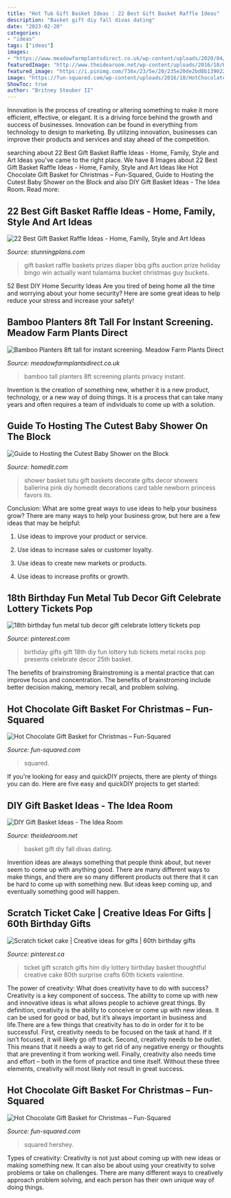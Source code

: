 ```yaml
---
title: "Hot Tub Gift Basket Ideas : 22 Best Gift Basket Raffle Ideas"
description: "Basket gift diy fall divas dating"
date: "2023-02-20"
categories:
- "ideas"
tags: ["ideas"]
images:
- "https://www.meadowfarmplantsdirect.co.uk/wp-content/uploads/2020/04/9F5EAE06-9214-4E5C-A7EA-1359E3BFE8F8_1_105_c.jpeg"
featuredImage: "http://www.theidearoom.net/wp-content/uploads/2016/10/Hot-Chocolate-Basket-1.jpg"
featured_image: "https://i.pinimg.com/736x/23/5e/20/235e20de2bd8b13902275ff8ee67bdbd--ticket-creative-ideas.jpg?b=t"
image: "https://fun-squared.com/wp-content/uploads/2016/10/HotChocolateGiftBasket.jpg"
ShowToc: true
author: "Britney Steuber II"
---
```



Innovation is the process of creating or altering something to make it more efficient, effective, or elegant. It is a driving force behind the growth and success of businesses. Innovation can be found in everything from technology to design to marketing. By utilizing innovation, businesses can improve their products and services and stay ahead of the competition.

	

		
searching about 22 Best Gift Basket Raffle Ideas - Home, Family, Style and Art Ideas you've came to the right place. We have 8 Images about 22 Best Gift Basket Raffle Ideas - Home, Family, Style and Art Ideas like Hot Chocolate Gift Basket for Christmas – Fun-Squared, Guide to Hosting the Cutest Baby Shower on the Block and also DIY Gift Basket Ideas - The Idea Room. Read more:
		
    
## 22 Best Gift Basket Raffle Ideas - Home, Family, Style And Art Ideas

<img loading=lazy src="https://stunningplans.com/wp-content/uploads/2020/02/gift-basket-raffle-ideas-beautiful-diaper-raffle-prizes-people-actually-want-to-win-tulamama-of-gift-basket-raffle-ideas-1.jpg" onerror="this.onerror=null;this.src='https://tse1.mm.bing.net/th?id=OIP.b7u457ahbsAnEr1ak3o3ywHaLh&amp;pid=15.1';" alt="22 Best Gift Basket Raffle Ideas - Home, Family, Style and Art Ideas">

_Source: stunningplans.com_

>gift basket raffle baskets prizes diaper bbq gifts auction prize holiday bingo win actually want tulamama bucket christmas guy buckets. 

	

52 Best DIY Home Security Ideas
Are you tired of being home all the time and worrying about your home security? Here are some great ideas to help reduce your stress and increase your safety!

    
## Bamboo Planters 8ft Tall For Instant Screening. Meadow Farm Plants Direct

<img loading=lazy src="https://www.meadowfarmplantsdirect.co.uk/wp-content/uploads/2020/04/9F5EAE06-9214-4E5C-A7EA-1359E3BFE8F8_1_105_c.jpeg" onerror="this.onerror=null;this.src='https://tse2.mm.bing.net/th?id=OIP.xOhT6g2j29t0HqMU85WfYQHaJ4&amp;pid=15.1';" alt="Bamboo Planters 8ft tall for instant screening. Meadow Farm Plants Direct">

_Source: meadowfarmplantsdirect.co.uk_

>bamboo tall planters 8ft screening plants privacy instant. 

	

Invention is the creation of something new, whether it is a new product, technology, or a new way of doing things. It is a process that can take many years and often requires a team of individuals to come up with a solution.

    
## Guide To Hosting The Cutest Baby Shower On The Block

<img loading=lazy src="http://cdn.homedit.com/wp-content/uploads/2014/12/tutu-basket-gift.jpg" onerror="this.onerror=null;this.src='https://tse2.mm.bing.net/th?id=OIP.Ytc8uImkCPyE1shkqB6ABwHaFj&amp;pid=15.1';" alt="Guide to Hosting the Cutest Baby Shower on the Block">

_Source: homedit.com_

>shower basket tutu gift baskets decorate gifts decor showers ballerina pink diy homedit decorations card table newborn princess favors its. 

	

Conclusion: What are some great ways to use ideas to help your business grow?
There are many ways to help your business grow, but here are a few ideas that may be helpful:
1. Use ideas to improve your product or service.

2. Use ideas to increase sales or customer loyalty.

3. Use ideas to create new markets or products.

4. Use ideas to increase profits or growth.

    
## 18th Birthday Fun Metal Tub Decor Gift Celebrate Lottery Tickets Pop

<img loading=lazy src="https://i.pinimg.com/736x/0f/49/1a/0f491ac6a6ffd40db547b4422925639e--metal-tub-lottery-tickets.jpg" onerror="this.onerror=null;this.src='https://tse1.mm.bing.net/th?id=OIP.Mk2DEtLi2MXao7WiwNZZzwHaMv&amp;pid=15.1';" alt="18th birthday fun metal tub decor gift celebrate lottery tickets pop">

_Source: pinterest.com_

>birthday gifts gift 18th diy fun lottery tub tickets metal rocks pop presents celebrate decor 25th basket. 

	

The benefits of brainstroming
Brainstroming is a mental practice that can improve focus and concentration. The benefits of brainstroming include better decision making, memory recall, and problem solving.

    
## Hot Chocolate Gift Basket For Christmas – Fun-Squared

<img loading=lazy src="https://fun-squared.com/wp-content/uploads/2016/10/HotChocolateGiftBasket.jpg" onerror="this.onerror=null;this.src='https://tse3.mm.bing.net/th?id=OIP.XdqeFRWve68X6OQacPUw_gHaKc&amp;pid=15.1';" alt="Hot Chocolate Gift Basket for Christmas – Fun-Squared">

_Source: fun-squared.com_

>squared. 

	

If you're looking for easy and quickDIY projects, there are plenty of things you can do. Here are five easy and quickDIY projects to get started: 

    
## DIY Gift Basket Ideas - The Idea Room

<img loading=lazy src="http://www.theidearoom.net/wp-content/uploads/2016/10/Hot-Chocolate-Basket-1.jpg" onerror="this.onerror=null;this.src='https://tse1.mm.bing.net/th?id=OIP.dQBuA9nWqn5i5bZGY0yjvgHaLH&amp;pid=15.1';" alt="DIY Gift Basket Ideas - The Idea Room">

_Source: theidearoom.net_

>basket gift diy fall divas dating. 

	

Invention ideas are always something that people think about, but never seem to come up with anything good. There are many different ways to make things, and there are so many different products out there that it can be hard to come up with something new. But ideas keep coming up, and eventually something good will happen.

    
## Scratch Ticket Cake | Creative Ideas For Gifts | 60th Birthday Gifts

<img loading=lazy src="https://i.pinimg.com/736x/23/5e/20/235e20de2bd8b13902275ff8ee67bdbd--ticket-creative-ideas.jpg?b=t" onerror="this.onerror=null;this.src='https://tse2.mm.bing.net/th?id=OIP.ikpabX2G9ClMqRRBQN_spwHaNL&amp;pid=15.1';" alt="Scratch ticket cake | Creative ideas for gifts | 60th birthday gifts">

_Source: pinterest.ca_

>ticket gift scratch gifts him diy lottery birthday basket thoughtful creative cake 80th surprise crafts 60th tickets valentine. 

	

The power of creativity: What does creativity have to do with success?
Creativity is a key component of success. The ability to come up with new and innovative ideas is what allows people to achieve great things. By definition, creativity is the ability to conceive or come up with new ideas. It can be used for good or bad, but it’s always important in business and life.There are a few things that creativity has to do in order for it to be successful. First, creativity needs to be focused on the task at hand. If it isn’t focused, it will likely go off track. Second, creativity needs to be outlet. This means that it needs a way to get rid of any negative energy or thoughts that are preventing it from working well. Finally, creativity also needs time and effort – both in the form of practice and time itself. Without these three elements, creativity will most likely not result in great success.

    
## Hot Chocolate Gift Basket For Christmas – Fun-Squared

<img loading=lazy src="https://fun-squared.com/wp-content/uploads/2016/11/kisses-1.jpg" onerror="this.onerror=null;this.src='https://tse4.mm.bing.net/th?id=OIP.RwY66h0GqH9jpFB1uK4nDwHaLE&amp;pid=15.1';" alt="Hot Chocolate Gift Basket for Christmas – Fun-Squared">

_Source: fun-squared.com_

>squared hershey. 

	

Types of creativity:
Creativity is not just about coming up with new ideas or making something new. It can also be about using your creativity to solve problems or take on challenges. There are many different ways to creatively approach problem solving, and each person has their own unique way of doing things.

